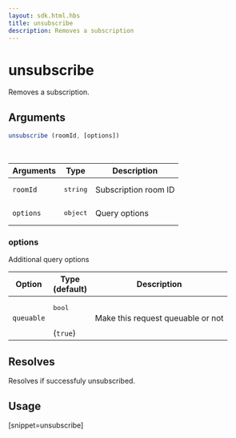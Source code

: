 ```yaml
---
layout: sdk.html.hbs
title: unsubscribe
description: Removes a subscription
---
```


# unsubscribe

Removes a subscription.

## Arguments

```javascript
unsubscribe (roomId, [options])
```

<br/>

| Arguments    | Type    | Description |
|--------------|---------|-------------|
| ``roomId`` | <pre>string</pre> | Subscription room ID |
| ``options`` | <pre>object</pre> | Query options    |

### options

Additional query options

| Option     | Type<br/>(default)  | Description   |
| ---------- | ------- | --------------------------------- |
| `queuable` | <pre>bool</pre><br/>(`true`) | Make this request queuable or not |

## Resolves

Resolves if successfuly unsubscribed.

## Usage

[snippet=unsubscribe]
